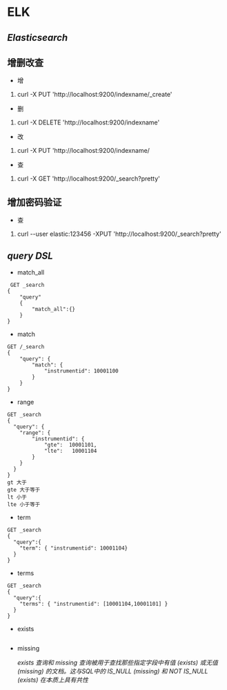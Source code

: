 # ELK
## *Elasticsearch*
## 增删改查
+ 增
1. curl -X PUT 'http://localhost:9200/indexname/_create'
+ 删
1. curl -X DELETE 'http://localhost:9200/indexname'
+ 改
1. curl -X PUT 'http://localhost:9200/indexname/
+ 查
1. curl -X GET 'http://localhost:9200/_search?pretty'

## 增加密码验证
+ 查
1. curl  --user elastic:123456 -XPUT  'http://localhost:9200/_search?pretty'

## *query DSL*
+ match_all
```
 GET _search
{
    "query"
    {
        "match_all":{}
    }
}
```
+ match
```
GET /_search
{
    "query": {
        "match": {
            "instrumentid": 10001100
        }
    }
}
```
+ range
```
GET _search
{
  "query": {
    "range": {
        "instrumentid": {
            "gte":  10001101,
            "lte":   10001104
        }
    }
  }
}
gt 大于
gte 大于等于
lt 小于
lte 小于等于
```

+ term
```
GET _search
{
  "query":{
    "term": { "instrumentid": 10001104}
  }
}
```
+ terms
```
GET _search
{
  "query":{
    "terms": { "instrumentid": [10001104,10001101] }
  }
}
```
+ exists
```

```
+ missing

    *exists 查询和 missing 查询被用于查找那些指定字段中有值 (exists) 或无值 (missing) 的文档。这与SQL中的 IS_NULL (missing) 和 NOT IS_NULL (exists) 在本质上具有共性*
```

```